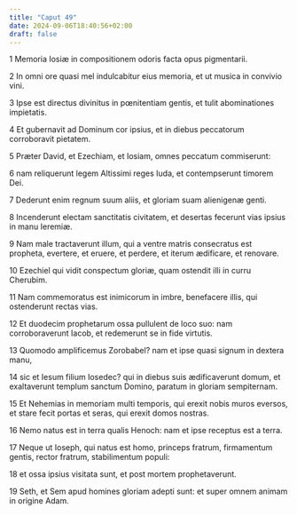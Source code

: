```yaml
---
title: "Caput 49"
date: 2024-09-06T18:40:56+02:00
draft: false
---
```




1 Memoria Iosiæ in compositionem odoris facta opus pigmentarii.

2 In omni ore quasi mel indulcabitur eius memoria, et ut musica in convivio vini.

3 Ipse est directus divinitus in pœnitentiam gentis, et tulit abominationes impietatis.

4 Et gubernavit ad Dominum cor ipsius, et in diebus peccatorum corroboravit pietatem.

5 Præter David, et Ezechiam, et Iosiam, omnes peccatum commiserunt:

6 nam reliquerunt legem Altissimi reges Iuda, et contempserunt timorem Dei.

7 Dederunt enim regnum suum aliis, et gloriam suam alienigenæ genti.

8 Incenderunt electam sanctitatis civitatem, et desertas fecerunt vias ipsius in manu Ieremiæ.

9 Nam male tractaverunt illum, qui a ventre matris consecratus est propheta, evertere, et eruere, et perdere, et iterum ædificare, et renovare.

10 Ezechiel qui vidit conspectum gloriæ, quam ostendit illi in curru Cherubim.

11 Nam commemoratus est inimicorum in imbre, benefacere illis, qui ostenderunt rectas vias.

12 Et duodecim prophetarum ossa pullulent de loco suo: nam corroboraverunt Iacob, et redemerunt se in fide virtutis.

13 Quomodo amplificemus Zorobabel? nam et ipse quasi signum in dextera manu,

14 sic et Iesum filium Iosedec? qui in diebus suis ædificaverunt domum, et exaltaverunt templum sanctum Domino, paratum in gloriam sempiternam.

15 Et Nehemias in memoriam multi temporis, qui erexit nobis muros eversos, et stare fecit portas et seras, qui erexit domos nostras.

16 Nemo natus est in terra qualis Henoch: nam et ipse receptus est a terra.

17 Neque ut Ioseph, qui natus est homo, princeps fratrum, firmamentum gentis, rector fratrum, stabilimentum populi:

18 et ossa ipsius visitata sunt, et post mortem prophetaverunt.

19 Seth, et Sem apud homines gloriam adepti sunt: et super omnem animam in origine Adam.

